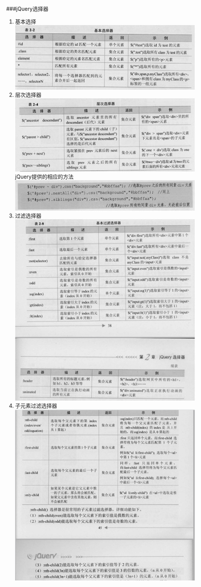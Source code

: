 ###jQuery选择器
1. 基本选择
![](/assets/基本选择器.png)
2. 层次选择器
![](/assets/层次选择器.png)
jQuery提供的相应的方法
![](/assets/层次选择器2.png)
3. 过滤选择器
![](/assets/过滤选择器.png)
4. 子元素过滤选择器
![](/assets/子元素过滤选择器.png)